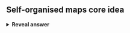 ## Self-organised maps core idea
<details>
<summary><b>Reveal answer</b></summary>
Learn to map points from a high-dimensional space to a low dimensional one that preserves topological properties
</details>
